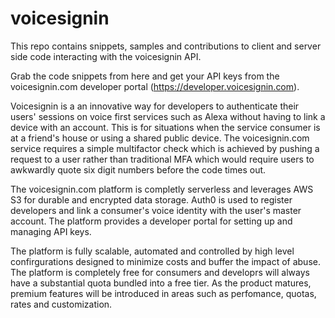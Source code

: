 # voicesignin
This repo contains snippets, samples and contributions to client and server side code interacting with the voicesignin API.

Grab the code snippets from here and get your API keys from the voicesignin.com developer portal (https://developer.voicesignin.com).

Voicesignin is a an innovative way for developers to authenticate their users' sessions on voice first services such as Alexa without having to link a device with an account. This is for situations when the service consumer is at a friend's house or using a shared public device. The voicesignin.com service requires a simple multifactor check which is achieved by pushing a request to a user rather than traditional MFA which would require users to awkwardly quote six digit numbers before the code times out.

The voicesignin.com platform is completly serverless and leverages AWS S3 for durable and encrypted data storage. Auth0 is used to register developers and link a consumer's voice identity with the user's master account. The platform provides a developer portal for setting up and managing API keys.

The platform is fully scalable, automated and controlled by high level confirgurations designed to minimize costs and buffer the impact of abuse. The platform is completely free for consumers and developrs will always have a substantial quota bundled into a free tier. As the product matures, premium features will be introduced in areas such as perfomance, quotas, rates and customization. 
